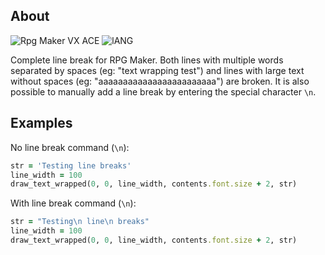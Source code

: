 ## About
![Rpg Maker VX ACE](https://img.shields.io/badge/RPG%20MAKER-VX%20ACE-red?style=for-the-badge&logo=appveyo)
![lANG](https://img.shields.io/badge/LANG-RUBY%20(RGSS)-red?style=for-the-badge&logo=appveyo)

Complete line break for RPG Maker. Both lines with multiple words separated by spaces (eg: "text wrapping test") and lines with large text without spaces (eg: "aaaaaaaaaaaaaaaaaaaaaaaa") are broken. It is also possible to manually add a line break by entering the special character `\n`.

## Examples
No line break command (`\n`):
```Ruby
str = 'Testing line breaks'
line_width = 100
draw_text_wrapped(0, 0, line_width, contents.font.size + 2, str)
```
With line break command (`\n`):
```Ruby
str = "Testing\n line\n breaks"
line_width = 100
draw_text_wrapped(0, 0, line_width, contents.font.size + 2, str)
```
